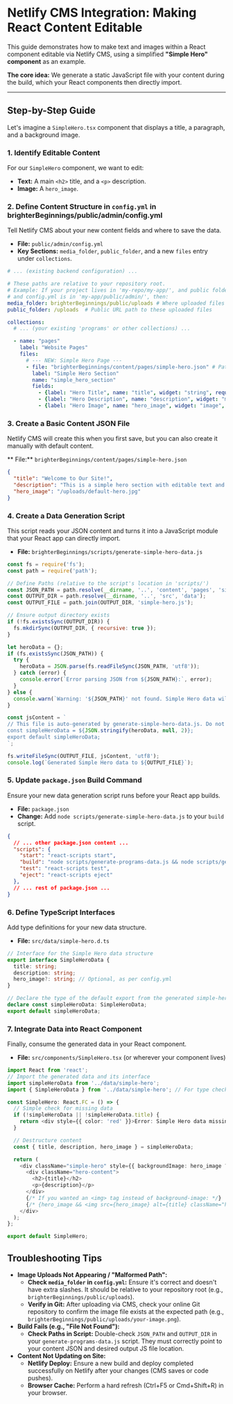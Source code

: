 # Netlify CMS Integration: Making React Content Editable

This guide demonstrates how to make text and images within a React component editable via Netlify CMS, using a simplified **"Simple Hero" component** as an example.

**The core idea:** We generate a static JavaScript file with your content during the build, which your React components then directly import.

---

## Step-by-Step Guide

Let's imagine a `SimpleHero.tsx` component that displays a title, a paragraph, and a background image.

### 1. Identify Editable Content

For our `SimpleHero` component, we want to edit:

* **Text:** A main `<h2>` title, and a `<p>` description.
* **Image:** A `hero_image`.

### 2. Define Content Structure in `config.yml` in brighterBeginnings/public/admin/config.yml

Tell Netlify CMS about your new content fields and where to save the data.

* **File:** `public/admin/config.yml`
* **Key Sections:** `media_folder`, `public_folder`, and a new `files` entry under `collections`.

```yaml
# ... (existing backend configuration) ...

# These paths are relative to your repository root.
# Example: If your project lives in 'my-repo/my-app/', and public folder is 'my-app/public/',
# and config.yml is in 'my-app/public/admin/', then:
media_folder: brighterBeginnings/public/uploads # Where uploaded files are stored in Git
public_folder: /uploads  # Public URL path to these uploaded files

collections:
  # ... (your existing 'programs' or other collections) ...

  - name: "pages"
    label: "Website Pages"
    files:
      # --- NEW: Simple Hero Page ---
      - file: "brighterBeginnings/content/pages/simple-hero.json" # Path to your content JSON file
        label: "Simple Hero Section"
        name: "simple_hero_section"
        fields:
          - {label: "Hero Title", name: "title", widget: "string", required: true, hint: "Main title for the hero section"}
          - {label: "Hero Description", name: "description", widget: "markdown", required: true, hint: "Detailed paragraph text for the hero"}
          - {label: "Hero Image", name: "hero_image", widget: "image", required: false, hint: "Background image for the hero section"}
```
### 3. Create a Basic Content JSON File

Netlify CMS will create this when you first save, but you can also create it manually with default content.

 ** File:** `brighterBeginnings/content/pages/simple-hero.json`

```json
{
  "title": "Welcome to Our Site!",
  "description": "This is a simple hero section with editable text and an image managed by Netlify CMS.",
  "hero_image": "/uploads/default-hero.jpg"
}
```
### 4. Create a Data Generation Script

This script reads your JSON content and turns it into a JavaScript module that your React app can directly import.

* **File:** `brighterBeginnings/scripts/generate-simple-hero-data.js`

```javascript
const fs = require('fs');
const path = require('path');

// Define Paths (relative to the script's location in 'scripts/')
const JSON_PATH = path.resolve(__dirname, '..', 'content', 'pages', 'simple-hero.json');
const OUTPUT_DIR = path.resolve(__dirname, '..', 'src', 'data');
const OUTPUT_FILE = path.join(OUTPUT_DIR, 'simple-hero.js');

// Ensure output directory exists
if (!fs.existsSync(OUTPUT_DIR)) {
  fs.mkdirSync(OUTPUT_DIR, { recursive: true });
}

let heroData = {};
if (fs.existsSync(JSON_PATH)) {
  try {
    heroData = JSON.parse(fs.readFileSync(JSON_PATH, 'utf8'));
  } catch (error) {
    console.error(`Error parsing JSON from ${JSON_PATH}:`, error);
  }
} else {
  console.warn(`Warning: '${JSON_PATH}' not found. Simple Hero data will be empty.`);
}

const jsContent = `
// This file is auto-generated by generate-simple-hero-data.js. Do not edit manually.
const simpleHeroData = ${JSON.stringify(heroData, null, 2)};
export default simpleHeroData;
`;

fs.writeFileSync(OUTPUT_FILE, jsContent, 'utf8');
console.log(`Generated Simple Hero data to ${OUTPUT_FILE}`);
```
### 5. Update `package.json` Build Command

Ensure your new data generation script runs before your React app builds.

* **File:** `package.json`
* **Change:** Add `node scripts/generate-simple-hero-data.js` to your `build` script.

```json
{
  // ... other package.json content ...
  "scripts": {
    "start": "react-scripts start",
    "build": "node scripts/generate-programs-data.js && node scripts/generate-reviews-data.js && node scripts/generate-simple-hero-data.js && react-scripts build",
    "test": "react-scripts test",
    "eject": "react-scripts eject"
  },
  // ... rest of package.json ...
}
```
### 6. Define TypeScript Interfaces

Add type definitions for your new data structure.

* **File:** `src/data/simple-hero.d.ts`

```typescript
// Interface for the Simple Hero data structure
export interface SimpleHeroData {
  title: string;
  description: string;
  hero_image?: string; // Optional, as per config.yml
}

// Declare the type of the default export from the generated simple-hero.js
declare const simpleHeroData: SimpleHeroData;
export default simpleHeroData;
```

### 7. Integrate Data into React Component

Finally, consume the generated data in your React component.

* **File:** `src/components/SimpleHero.tsx` (or wherever your component lives)

```typescript
import React from 'react';
// Import the generated data and its interface
import simpleHeroData from '../data/simple-hero';
import { SimpleHeroData } from '../data/simple-hero'; // For type checking

const SimpleHero: React.FC = () => {
  // Simple check for missing data
  if (!simpleHeroData || !simpleHeroData.title) {
    return <div style={{ color: 'red' }}>Error: Simple Hero data missing!</div>;
  }

  // Destructure content
  const { title, description, hero_image } = simpleHeroData;

  return (
    <div className="simple-hero" style={{ backgroundImage: hero_image ? `url(${hero_image})` : 'none' }}>
      <div className="hero-content">
        <h2>{title}</h2>
        <p>{description}</p>
      </div>
      {/* If you wanted an <img> tag instead of background-image: */}
      {/* {hero_image && <img src={hero_image} alt={title} className="hero-image-tag" />} */}
    </div>
  );
};

export default SimpleHero;
```

## Troubleshooting Tips

* **Image Uploads Not Appearing / "Malformed Path":**
    * **Check `media_folder` in `config.yml`:** Ensure it's correct and doesn't have extra slashes. It should be relative to your repository root (e.g., `brighterBeginnings/public/uploads`).
    * **Verify in Git:** After uploading via CMS, check your online Git repository to confirm the image file exists at the expected path (e.g., `brighterBeginnings/public/uploads/your-image.png`).
* **Build Fails (e.g., "File Not Found"):**
    * **Check Paths in Script:** Double-check `JSON_PATH` and `OUTPUT_DIR` in your `generate-programs-data.js` script. They must correctly point to your content JSON and desired output JS file location.
* **Content Not Updating on Site:**
    * **Netlify Deploy:** Ensure a new build and deploy completed successfully on Netlify after your changes (CMS saves or code pushes).
    * **Browser Cache:** Perform a hard refresh (Ctrl+F5 or Cmd+Shift+R) in your browser.